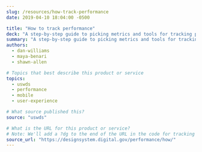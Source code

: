 ```yaml
---
slug: /resources/how-track-performance
date: 2019-04-10 18:04:00 -0500

title: "How to track performance"
deck: "A step-by-step guide to picking metrics and tools for tracking performance on your siteundefined"
summary: "A step-by-step guide to picking metrics and tools for tracking performance on your siteundefined"
authors:
  - dan-williams
  - maya-benari
  - shawn-allen

# Topics that best describe this product or service
topics:
  - uswds
  - performance
  - mobile
  - user-experience

# What source published this?
source: "uswds"

# What is the URL for this product or service?
# Note: We'll add a ?dg to the end of the URL in the code for tracking purposes
source_url: "https://designsystem.digital.gov/performance/how/"
---
```

